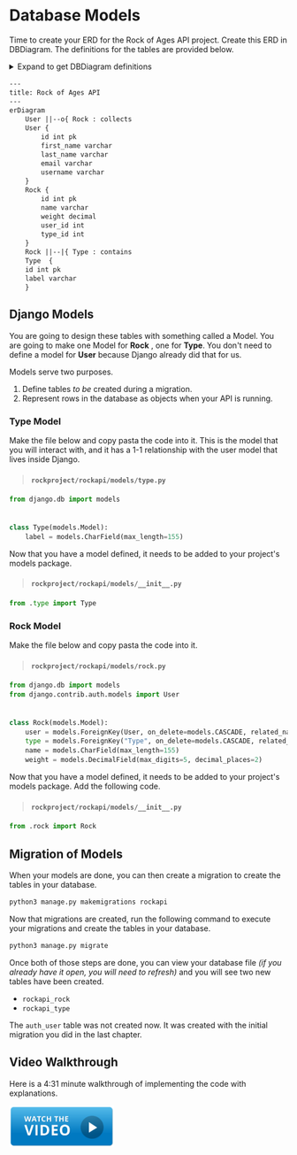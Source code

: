 # Database Models

Time to create your ERD for the Rock of Ages API project. Create this ERD in DBDiagram. The definitions for the tables are provided below.

<details>
<summary>Expand to get DBDiagram definitions</summary>

```txt
Table User {
  id int pk
  first_name varchar
  last_name varchar
  email varchar
  username varchar
}

Table Rock {
  id int pk
  name varchar
  weight decimal
  type_id int [ref: > Type.id]
  user_id int [ref: > User.id]
}

Table Type {
  id int pk
  label varchar
}
```
</details>

```mermaid
---
title: Rock of Ages API
---
erDiagram
    User ||--o{ Rock : collects
    User {
        id int pk
        first_name varchar
        last_name varchar
        email varchar
        username varchar
    }
    Rock {
        id int pk
        name varchar
        weight decimal
        user_id int
        type_id int
    }
    Rock ||--|{ Type : contains
    Type  {
    id int pk
    label varchar
    }
```

## Django Models

You are going to design these tables with something called a Model. You are going to make one Model for **Rock** , one for **Type**. You don't need to define a model for **User** because Django already did that for us.

Models serve two purposes.

1. Define tables _to be_ created during a migration.
2. Represent rows in the database as objects when your API is running.

### Type Model

Make the file below and copy pasta the code into it. This is the model that you will interact with, and it has a 1-1 relationship with the user model that lives inside Django.

> #### `rockproject/rockapi/models/type.py`

```py
from django.db import models


class Type(models.Model):
    label = models.CharField(max_length=155)
```

Now that you have a model defined, it needs to be added to your project's models package.

> #### `rockproject/rockapi/models/__init__.py`

```py
from .type import Type
```

### Rock Model

Make the file below and copy pasta the code into it.

> #### `rockproject/rockapi/models/rock.py`

```py
from django.db import models
from django.contrib.auth.models import User


class Rock(models.Model):
    user = models.ForeignKey(User, on_delete=models.CASCADE, related_name='collection')
    type = models.ForeignKey("Type", on_delete=models.CASCADE, related_name='rocks')
    name = models.CharField(max_length=155)
    weight = models.DecimalField(max_digits=5, decimal_places=2)
```

Now that you have a model defined, it needs to be added to your project's models package. Add the following code.

> #### `rockproject/rockapi/models/__init__.py`

```py
from .rock import Rock
```

## Migration of Models

When your models are done, you can then create a migration to create the tables in your database.

```sh
python3 manage.py makemigrations rockapi
```

Now that migrations are created, run the following command to execute your migrations and create the tables in your database.

```sh
python3 manage.py migrate
```

Once both of those steps are done, you can view your database file _(if you already have it open, you will need to refresh)_ and you will see two new tables have been created.

- `rockapi_rock`
- `rockapi_type`

The `auth_user` table was not created now. It was created with the initial migration you did in the last chapter.

## Video Walkthrough

Here is a 4:31 minute walkthrough of implementing the code with explanations.

[<img src="./images/video-play-icon.gif" height="75rem" />](https://watch.screencastify.com/v/vyrXoRQVjaoBycysiIal)